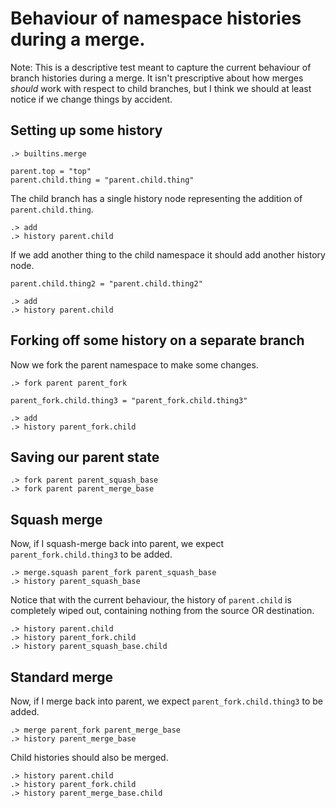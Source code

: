 # Behaviour of namespace histories during a merge.

Note: This is a descriptive test meant to capture the current behaviour of 
branch histories during a merge.
It isn't prescriptive about how merges _should_ work with respect to child branches, 
but I think we should at least notice if we change things by accident.


## Setting up some history

```ucm:hide
.> builtins.merge
```

```unison
parent.top = "top"
parent.child.thing = "parent.child.thing"
```

The child branch has a single history node representing the addition of `parent.child.thing`.

```ucm
.> add
.> history parent.child
```

If we add another thing to the child namespace it should add another history node.

```unison
parent.child.thing2 = "parent.child.thing2"
```


```ucm
.> add
.> history parent.child
```

## Forking off some history on a separate branch

Now we fork the parent namespace to make some changes.

```ucm
.> fork parent parent_fork
```

```unison
parent_fork.child.thing3 = "parent_fork.child.thing3"
```

```ucm
.> add
.> history parent_fork.child
```

## Saving our parent state

```ucm
.> fork parent parent_squash_base
.> fork parent parent_merge_base
```

## Squash merge

Now, if I squash-merge back into parent, we expect `parent_fork.child.thing3` to be added.

```ucm
.> merge.squash parent_fork parent_squash_base
.> history parent_squash_base
```

Notice that with the current behaviour, the history of `parent.child` is completely wiped out, containing nothing from the source OR destination.

```ucm
.> history parent.child
.> history parent_fork.child
.> history parent_squash_base.child
```

## Standard merge

Now, if I merge back into parent, we expect `parent_fork.child.thing3` to be added.

```ucm
.> merge parent_fork parent_merge_base
.> history parent_merge_base
```

Child histories should also be merged.

```ucm
.> history parent.child
.> history parent_fork.child
.> history parent_merge_base.child
```
